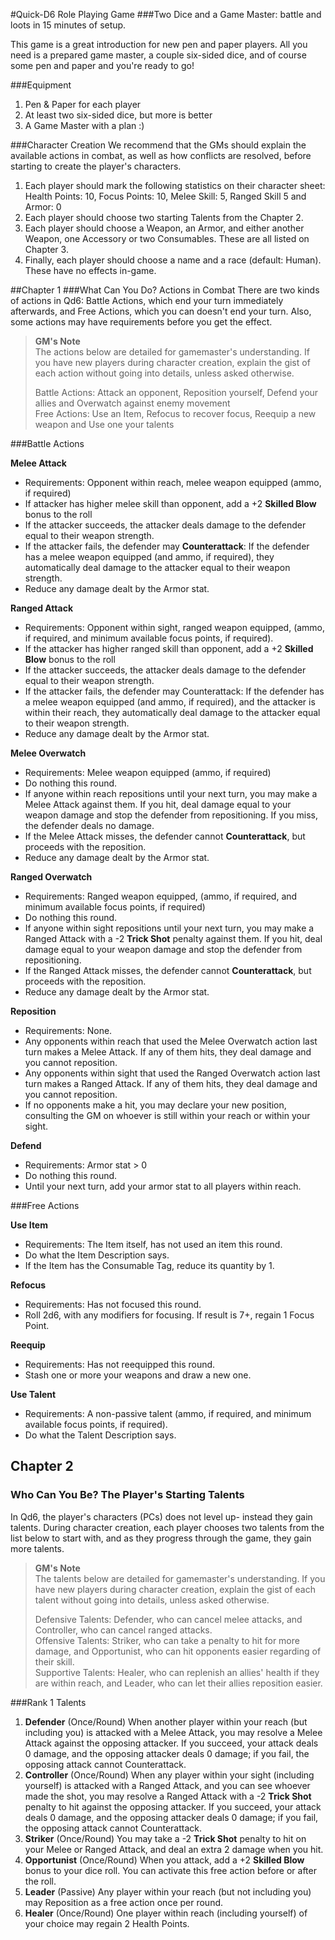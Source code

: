 #Quick-D6 Role Playing Game
###Two Dice and a Game Master: battle and loots in 15 minutes of setup.

This game is a great introduction for new pen and paper players. All you need is a prepared game master, a couple six-sided dice, and of course some pen and paper and you're ready to go!

###Equipment
1. Pen & Paper for each player
2. At least two six-sided dice, but more is better
3. A Game Master with a plan :)

###Character Creation
We recommend that the GMs should explain the available actions in combat, as well as how conflicts are resolved, before starting to create the player's characters.    

1. Each player should mark the following statistics on their character sheet: Health Points: 10, Focus Points: 10, Melee Skill: 5, Ranged Skill 5 and Armor: 0
2. Each player should choose two starting Talents from the Chapter 2.
3. Each player should choose a Weapon, an Armor, and either another Weapon, one Accessory or two Consumables. These are all listed on Chapter 3.
4. Finally, each player should choose a name and a race (default: Human). These have no effects in-game.

##Chapter 1
###What Can You Do? Actions in Combat
There are two kinds of actions in Qd6: Battle Actions, which end your turn immediately afterwards, and Free Actions, which you can doesn't end your turn. Also, some actions may have requirements before you get the effect.

> **GM's Note**   
> The actions below are detailed for gamemaster's understanding. If you have new players during character creation, explain the gist of each action without going into details, unless asked otherwise.
> 
> Battle Actions: Attack an opponent, Reposition yourself, Defend your allies and Overwatch against enemy movement   
> Free Actions: Use an Item, Refocus to recover focus, Reequip a new weapon and Use one your talents

###Battle Actions

**Melee Attack**
- Requirements: Opponent within reach, melee weapon equipped (ammo, if required)
- If attacker has higher melee skill than opponent, add a +2 **Skilled Blow** bonus to the roll
- If the attacker succeeds, the attacker deals damage to the defender equal to their weapon strength.
- If the attacker fails, the defender may **Counterattack**: If the defender has a melee weapon equipped (and ammo, if required), they automatically deal damage to the attacker equal to their weapon strength.
- Reduce any damage dealt by the Armor stat.  

**Ranged Attack**
- Requirements: Opponent within sight, ranged weapon equipped, (ammo, if required, and minimum available focus points, if required).
- If the attacker has higher ranged skill than opponent, add a +2 **Skilled Blow** bonus to the roll
- If the attacker succeeds, the attacker deals damage to the defender equal to their weapon strength.
- If the attacker fails, the defender may Counterattack: If the defender has a melee weapon equipped (and ammo, if required), and the attacker is within their reach, they automatically deal damage to the attacker equal to their weapon strength.
- Reduce any damage dealt by the Armor stat.

**Melee Overwatch**
- Requirements: Melee weapon equipped (ammo, if required)
- Do nothing this round.
- If anyone within reach repositions until your next turn, you may make a Melee Attack against them. If you hit, deal damage equal to your weapon damage and stop the defender from repositioning. If you miss, the defender deals no damage.
- If the Melee Attack misses, the defender cannot **Counterattack**, but proceeds with the reposition.
- Reduce any damage dealt by the Armor stat.

**Ranged Overwatch**
- Requirements: Ranged weapon equipped, (ammo, if required, and minimum available focus points, if required)
- Do nothing this round.
- If anyone within sight repositions until your next turn, you may make a Ranged Attack with a -2 **Trick Shot** penalty against them. If you hit, deal damage equal to your weapon damage and stop the defender from repositioning.
- If the Ranged Attack misses, the defender cannot **Counterattack**, but proceeds with the reposition.
- Reduce any damage dealt by the Armor stat.

**Reposition**
- Requirements: None.
- Any opponents within reach that used the Melee Overwatch action last turn makes a Melee Attack. If any of them hits, they deal damage and you cannot reposition.
- Any opponents within sight that used the Ranged Overwatch action last turn makes a Ranged Attack. If any of them hits, they deal damage and you cannot reposition.
- If no opponents make a hit, you may declare your new position, consulting the GM on whoever is still within your reach or within your sight.

**Defend**
- Requirements: Armor stat > 0
- Do nothing this round.
- Until your next turn, add your armor stat to all players within reach.

###Free Actions

**Use Item**
- Requirements: The Item itself, has not used an item this round.
- Do what the Item Description says.
- If the Item has the Consumable Tag, reduce its quantity by 1.

**Refocus**
- Requirements: Has not focused this round.
- Roll 2d6, with any modifiers for focusing. If result is 7+, regain 1 Focus Point.

**Reequip**
- Requirements: Has not reequipped this round.
- Stash one or more your weapons and draw a new one. 

**Use Talent**
- Requirements: A non-passive talent  (ammo, if required, and minimum available focus points, if required).
- Do what the Talent Description says.

## Chapter 2
### Who Can You Be? The Player's Starting Talents

In Qd6, the player's characters (PCs) does not level up- instead they gain talents. During character creation, each player chooses two talents from the list below to start with, and as they progress through the game, they gain more talents.

> **GM's Note**   
> The talents below are detailed for gamemaster's understanding. If you have new players during character creation, explain the gist of each talent without going into details, unless asked otherwise.
>
> Defensive Talents: Defender, who can cancel melee attacks, and Controller, who can cancel ranged attacks.  
> Offensive Talents: Striker, who can take a penalty to hit for more damage, and Opportunist, who can hit opponents easier regarding of their skill.  
> Supportive Talents: Healer, who can replenish an allies' health if they are within reach, and Leader, who can let their allies reposition easier.  

###Rank 1 Talents
1. **Defender** (Once/Round) When another player within your reach (but including you) is attacked with a Melee Attack, you may resolve a Melee Attack against the opposing attacker. If you succeed, your attack deals 0 damage, and the opposing attacker deals 0 damage; if you fail, the opposing attack cannot Counterattack.  
2. **Controller** (Once/Round) When any player within your sight (including yourself) is attacked with a Ranged Attack, and you can see whoever made the shot, you may resolve a Ranged Attack with a -2 **Trick Shot** penalty to hit against the opposing attacker. If you succeed, your attack deals 0 damage, and the opposing attacker deals 0 damage; if you fail, the opposing attack cannot Counterattack.  
3. **Striker** (Once/Round) You may take a -2 **Trick Shot** penalty to hit on your Melee or Ranged Attack, and deal an extra 2 damage when you hit.  
4. **Opportunist** (Once/Round) When you attack, add a +2 **Skilled Blow** bonus to your dice roll. You can activate this free action before or after the roll.  
5. **Leader** (Passive) Any player within your reach (but not including you) may Reposition as a free action once per round.  
6. **Healer** (Once/Round) One player within reach (including yourself) of your choice may regain 2 Health Points.  
